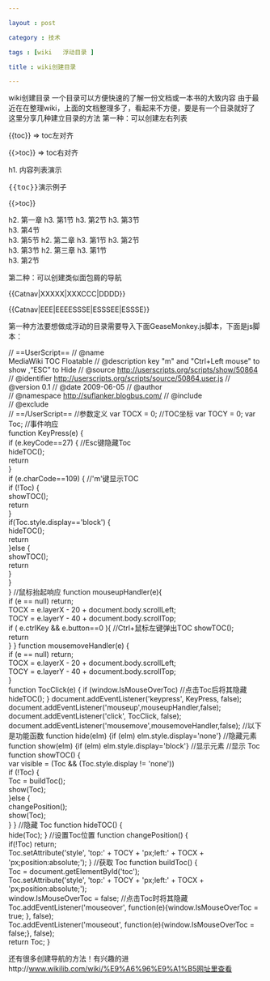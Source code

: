 ```yaml
---

layout : post

category : 技术

tags : [wiki   浮动目录 ]

title : wiki创建目录

---
```


wiki创建目录
一个目录可以方便快速的了解一份文档或一本书的大致内容
由于最近在在整理wiki，上面的文档整理多了，看起来不方便，要是有一个目录就好了
这里分享几种建立目录的方法
第一种：可以创建左右列表
		
{{toc}} => toc左对齐

{{>toc}} => toc右对齐

h1. 内容列表演示 

<pre>{{toc}}演示例子</pre>

{{>toc}}

h2. 第一章 
h3. 第1节
h3. 第2节
h3. 第3节  
h3. 第4节  
h3. 第5节 
h2. 第二章 
h3. 第1节 
h3. 第2节  
h3. 第3节 
h2. 第三章 
h3. 第1节  
h3. 第2节
  
第二种：可以创建类似面包屑的导航
	
{{Catnav|XXXXX|XXXCCC|DDDD}}

{{Catnav|EEE|EEEESSSE|ESSSEE|ESSSE}}
			          
		
第一种方法要想做成浮动的目录需要导入下面GeaseMonkey.js脚本，下面是js脚本：

// ==UserScript== // @name            
MediaWiki TOC Floatable
 // @description    key "m" and "Ctrl+Left mouse" to show ,“ESC” to Hide 
// @source         http://userscripts.org/scripts/show/50864 
// @identifier      http://userscripts.org/scripts/source/50864.user.js
 // @version         0.1 
// @date            2009-06-05
 // @author          
 // @namespace       http://suflanker.blogbus.com/
 // @include          
// @exclude          
// ==/UserScript== //参数定义 var TOCX = 0; //TOC坐标 var TOCY = 0;  var Toc; 
 //事件响应  
function KeyPress(e) {    
    if (e.keyCode==27) { //Esc键隐藏Toc        
            hideTOC();		      
               return  
   }    	
if (e.charCode==109) { //'m'键显示TOC 		
if (!Toc) { 		
  showTOC();		 		  
return 		
}	 		
if(Toc.style.display=='block') { 			
hideTOC(); 			
return 		
}else { 			
showTOC();	 			
return 		
}       	    
 }   
  } //鼠标抬起响应
 function mouseupHandler(e){ 	
if (e == null)
 return;	 	
TOCX = e.layerX - 20 + document.body.scrollLeft;  	
TOCY = e.layerY - 40 + document.body.scrollTop;  	
if ( e.ctrlKey && e.button==0 ){ //Ctrl+鼠标左键弹出TOC		 		showTOC(); 		
return 	
} 
 }
 function mousemoveHandler(e) { 	
if (e == null) 
return;	 	
TOCX = e.layerX - 20 + document.body.scrollLeft;  	
TOCY = e.layerY - 40 + document.body.scrollTop;  
}  
 function TocClick(e) { 
    if (window.IsMouseOverToc) //点击Toc后将其隐藏 		
hideTOC(); 
   } 
document.addEventListener('keypress', KeyPress, false); document.addEventListener('mouseup',mouseupHandler,false); 
document.addEventListener('click', TocClick, false); document.addEventListener('mousemove',mousemoveHandler,false);  //以下是功能函数
 function hide(elm) {if (elm) elm.style.display='none'}	//隐藏元素 
function show(elm) {if (elm) elm.style.display='block'} //显示元素  //显示
Toc function showTOC() { 	
var visible = (Toc && (Toc.style.display != 'none'))	   
  if (!Toc) { 		
Toc = buildToc();		 		
show(Toc); 	
}else { 		
changePosition(); 		
show(Toc); 	
} 
 } //隐藏
Toc function hideTOC() {    
 hide(Toc); 
} //设置Toc位置
 function changePosition() { 	
if(!Toc) 
return; 	
Toc.setAttribute('style', 'top:' + TOCY + 'px;left:' + TOCX + 'px;position:absolute;'); 
}  //获取
Toc function buildToc() { 	
Toc = document.getElementById('toc'); 	
Toc.setAttribute('style', 'top:' + TOCY + 'px;left:' + TOCX + 'px;position:absolute;');  
   window.IsMouseOverToc = false; //点击Toc时将其隐藏   
  Toc.addEventListener('mouseover', function(e){window.IsMouseOverToc = true;
},
 false);  
   Toc.addEventListener('mouseout', function(e){window.IsMouseOverToc = false;}, false);   
  return Toc;  }

  
还有很多创建导航的方法！有兴趣的进http://www.wikilib.com/wiki/%E9%A6%96%E9%A1%B5网址里查看